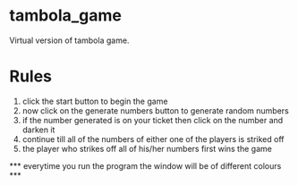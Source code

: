 # tambola_game
Virtual version of tambola game.

# Rules
1. click the start button to begin the game
2. now click on the generate numbers button to generate random numbers
3. if the number generated is on your ticket then click on the number and darken it
4. continue till all of the numbers of either one of the players is striked off
5. the player who strikes off all of his/her numbers first wins the game

*** everytime you run the program the window will be of different colours ***
